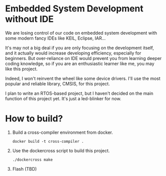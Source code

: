 # Embedded System Development without IDE

We are losing control of our code on embedded system development with some modern fancy IDEs like KEIL, Eclipse, IAR...

It's may not a big deal if you are only focusing on the development itself, and it actually would increase developing efficiency, especially for beginners. But over-reliance on IDE would prevent you from learning deeper coding knowledge, so if you are an enthusiastic learner like me, you may like this project.

Indeed, I won't reinvent the wheel like some device drivers. I'll use the most popular and reliable library, CMSIS, for this project.

I plan to write an RTOS-based project, but I haven't decided on the main function of this project yet. It's just a led-blinker for now.

# How to build?

1. Build a cross-compiler environment from docker.
    ```
    docker build -t cross-compiler .
    ```
2. Use the dockercross script to build this project.
    ```
    ./dockercross make
    ```
3. Flash (TBD)